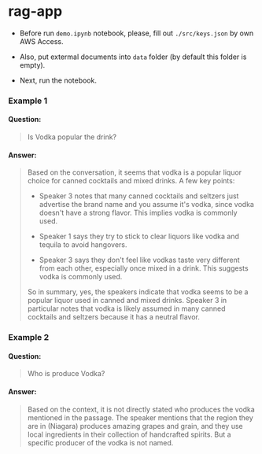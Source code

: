 # rag-app

- Before run `demo.ipynb` notebook, please, fill out `./src/keys.json` by own AWS Access.

- Also, put extermal documents into `data` folder (by default this folder is empty). 

- Next, run the notebook.

### Example 1

#### Question:

> Is Vodka popular the drink?

#### Answer:

> Based on the conversation, it seems that vodka is a popular liquor choice for canned cocktails and mixed drinks. A few key points:
>
> - Speaker 3 notes that many canned cocktails and seltzers just advertise the brand name and you assume it's vodka, since vodka doesn't have a strong flavor. This implies vodka is commonly used.
> 
> - Speaker 1 says they try to stick to clear liquors like vodka and tequila to avoid hangovers. 
> 
> - Speaker 3 says they don't feel like vodkas taste very different from each other, especially once mixed in a drink. This suggests vodka is commonly used.
> 
> So in summary, yes, the speakers indicate that vodka seems to be a popular liquor used in canned and mixed drinks. Speaker 3 in particular notes that vodka is likely assumed in many canned cocktails and seltzers because it has a neutral flavor.

### Example 2

#### Question:

> Who is produce Vodka?

#### Answer:

> Based on the context, it is not directly stated who produces the vodka mentioned in the passage. The speaker mentions that the region they are in (Niagara) produces amazing grapes and grain, and they use local ingredients in their collection of handcrafted spirits. But a specific producer of the vodka is not named.